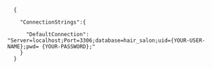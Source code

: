      {        
                                                                                                                
        "ConnectionStrings":{ 
                                                                                                               
          "DefaultConnection": "Server=localhost;Port=3306;database=hair_salon;uid={YOUR-USER-NAME};pwd= {YOUR-PASSWORD};"    
        }                                                                                                                                                                                                               
      }                                      